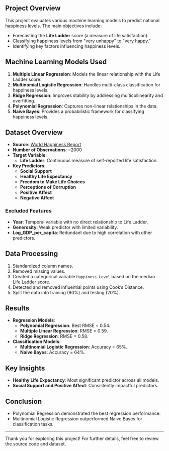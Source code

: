 ## Project Overview
This project evaluates various machine learning models to predict national happiness levels. The main objectives include:
- Forecasting the **Life Ladder** score (a measure of life satisfaction).
- Classifying happiness levels from "very unhappy" to "very happy."
- Identifying key factors influencing happiness levels.

## Machine Learning Models Used
1. **Multiple Linear Regression**: Models the linear relationship with the Life Ladder score.
2. **Multinomial Logistic Regression**: Handles multi-class classification for happiness levels.
3. **Ridge Regression**: Improves stability by addressing multicollinearity and overfitting.
4. **Polynomial Regression**: Captures non-linear relationships in the data.
5. **Naive Bayes**: Provides a probabilistic framework for classifying happiness levels.

## Dataset Overview
- **Source**: [World Happiness Report](https://worldhappiness.report/data/)
- **Number of Observations**: ~2000
- **Target Variable**: 
  - **Life Ladder**: Continuous measure of self-reported life satisfaction.
- **Key Predictors**:
  - **Social Support**
  - **Healthy Life Expectancy**
  - **Freedom to Make Life Choices**
  - **Perceptions of Corruption**
  - **Positive Affect**
  - **Negative Affect**

### Excluded Features
- **Year**: Temporal variable with no direct relationship to Life Ladder.
- **Generosity**: Weak predictor with limited variability.
- **Log_GDP_per_capita**: Redundant due to high correlation with other predictors.

## Data Processing
1. Standardized column names.
2. Removed missing values.
3. Created a categorical variable `Happiness_Level` based on the median Life Ladder score.
4. Detected and removed influential points using Cook’s Distance.
5. Split the data into training (80%) and testing (20%).

## Results
- **Regression Models**:
  - **Polynomial Regression**: Best RMSE = 0.54.
  - **Multiple Linear Regression**: RMSE = 0.59.
  - **Ridge Regression**: RMSE = 0.58.
- **Classification Models**:
  - **Multinomial Logistic Regression**: Accuracy = 65%.
  - **Naive Bayes**: Accuracy = 64%.

## Key Insights
- **Healthy Life Expectancy**: Most significant predictor across all models.
- **Social Support and Positive Affect**: Consistently impactful predictors.

## Conclusion
- Polynomial Regression demonstrated the best regression performance.
- Multinomial Logistic Regression outperformed Naive Bayes for classification tasks.

---

Thank you for exploring this project! For further details, feel free to review the source code and dataset.


